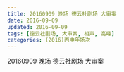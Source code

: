 ```yaml
---
title: 20160909 晚场 德云社剧场 大审案
date: 2016-09-09
updated: 2016-09-09
tags: [德云社剧场, 大审案, 相声, 高峰] 
categories: (2016)丙申年场次 
---
```

20160909 晚场 德云社剧场 大审案
